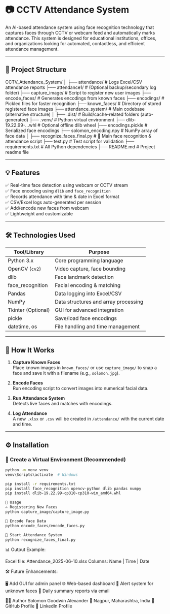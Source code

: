 # 📷 CCTV Attendance System

An AI-based attendance system using face recognition technology that captures faces through CCTV or webcam feed and automatically marks attendance. This system is designed for educational institutions, offices, and organizations looking for automated, contactless, and efficient attendance management.

---

## 📁 Project Structure

CCTV_Attendance_System/
│
├── attendance/ # Logs Excel/CSV attendance reports
├── attendance1/ # (Optional backup/secondary log folder)
├── capture_image/ # Script to register new user images
├── encode_faces/ # Generates encodings from known faces
├── encodings/ # Pickled files for faster recognition
├── known_faces/ # Directory of stored registered face images
├── attendance_system/ # Main codebase (alternative structure)
│
├── .dist/ # Build/cache-related folders (auto-generated)
├── .venv/ # Python virtual environment
├── dlib-19.22.99-...whl # Optional offline dlib wheel
├── encodings.pickle # Serialized face encodings
├── solomon_encoding.npy # NumPy array of face data
│
├── recognize_faces_final.py # 🔴 Main face recognition & attendance script
├── test.py # Test script for validation
├── requirements.txt # All Python dependencies
├── README.md # Project readme file



---

## 💡 Features

✅ Real-time face detection using webcam or CCTV stream  
✅ Face encoding using `dlib` and `face_recognition`  
✅ Records attendance with time & date in Excel format  
✅ CSV/Excel logs auto-generated per session  
✅ Add/encode new faces from webcam  
✅ Lightweight and customizable

---

## 🛠️ Technologies Used

| Tool/Library         | Purpose                                      |
|----------------------|----------------------------------------------|
| Python 3.x           | Core programming language                    |
| OpenCV (`cv2`)       | Video capture, face bounding                |
| dlib                 | Face landmark detection                     |
| face_recognition     | Facial encoding & matching                   |
| Pandas               | Data logging into Excel/CSV                  |
| NumPy                | Data structures and array processing         |
| Tkinter (Optional)   | GUI for advanced integration                 |
| pickle               | Save/load face encodings                     |
| datetime, os         | File handling and time management            |

---

## 🔄 How It Works

1. **Capture Known Faces**  
   Place known images in `known_faces/` or use `capture_image/` to snap a face and save it with a filename (e.g., `solomon.jpg`).

2. **Encode Faces**  
   Run encoding script to convert images into numerical facial data.

3. **Run Attendance System**  
Detects live faces and matches with encodings.


4. **Log Attendance**  
A new `.xlsx` or `.csv` will be created in `/attendance/` with the current date and time.

---

## ⚙️ Installation

### 🐍 Create a Virtual Environment (Recommended)
```bash
python -m venv venv
venv\Scripts\activate  # Windows

pip install -r requirements.txt
pip install face_recognition opencv-python dlib pandas numpy
pip install dlib‑19.22.99‑cp310‑cp310‑win_amd64.whl

🚀 Usage
✍️ Registering New Faces
python capture_image/capture_image.py

🧠 Encode Face Data
python encode_faces/encode_faces.py

🎥 Start Attendance System
python recognize_faces_final.py
```
📊 Output Example:

Excel file: Attendance_2025-06-10.xlsx
Columns: Name | Time | Date

🛠️ Future Enhancements:

🖥️ Add GUI for admin panel
🌐 Web-based dashboard
🔔 Alert system for unknown faces
🧾 Daily summary reports via email

🙋‍♂️ Author
Solomon Goodwin Alexander
📍 Nagpur, Maharashtra, India
🔗 GitHub Profile
🔗 LinkedIn Profile
